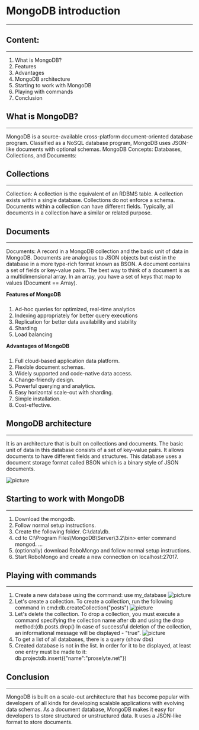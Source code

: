 **MongoDB introduction**
=====================
---
**Content:**
-----------------------------------
---
1. What is MongoDB?
2. Features
3. Advantages
4. MongoDB architecture 
5. Starting to work with MongoDB
6. Playing with commands
7.  Conclusion


**What is MongoDB?**
-----------------------------------
---
MongoDB is a source-available cross-platform document-oriented database program. 
Classified as a NoSQL database program, MongoDB uses JSON-like documents with optional schemas. 
MongoDB Concepts: Databases, Collections, and Documents:

**Collections**
-----------------------------------
---
Collection: A collection is the equivalent of an RDBMS table. A collection exists within a single database. Collections do not enforce a schema. Documents within a collection can have different fields. Typically, all documents in a collection have a similar or related purpose.

**Documents**
-----------------------------------
---
Documents: A record in a MongoDB collection and the basic unit of data in MongoDB. Documents are analogous to JSON objects but exist in the database in a more type-rich format known as BSON. A document contains a set of fields or key-value pairs. The best way to think of a document is as a multidimensional array. In an array, you have a set of keys that map to values (Document == Array).

**Features of MongoDB**
### 
1. Ad-hoc queries for optimized, real-time analytics
2. Indexing appropriately for better query executions
3. Replication for better data availability and stability
4. Sharding
5. Load balancing

**Advantages of MongoDB**
###
1. Full cloud-based application data platform.
2. Flexible document schemas.
3. Widely supported and code-native data access.
4. Change-friendly design.
5. Powerful querying and analytics.
6. Easy horizontal scale-out with sharding.
7. Simple installation.
8. Cost-effective.

**MongoDB architecture**
-----------------------------------
---
It is an architecture that is built on collections and documents. The basic unit of data in this database consists of a set of key-value pairs. It allows documents to have different fields and structures. This database uses a document storage format called BSON which is a binary style of JSON documents.

![picture](https://intellipaat.com/blog/wp-content/uploads/2021/06/image-26.png)

**Starting to work with MongoDB**
-----------------------------------
---
1. Download the mongodb.
2. Follow normal setup instructions.
3. Create the following folder. C:\data\db.
4. cd to C:\Program Files\MongoDB\Server\3.2\bin> enter command mongod. ...
5. (optionally) download RoboMongo and follow normal setup instructions.
6. Start RoboMongo and create a new connection on localhost:27017.


**Playing with commands**
-----------------------------------
---
1. Create a new database using the command: use my_database
![picture](https://pacificsky.ru/uploads/posts/2020-01/1579260693_create-new-database-in-mongo.png)
2. Let's create a collection.
To create a collection, run the following command in cmd:db.createCollection("posts")
![picture](https://pacificsky.ru/uploads/posts/2020-01/1579260803_create-new-collection-in-mongo.png)
3. Let's delete the collection.
To drop a collection, you must execute a command specifying the collection name after db and using the drop method:(db.posts.drop()
In case of successful deletion of the collection, an informational message will be displayed - "true".
![picture](https://pacificsky.ru/uploads/posts/2020-01/1579261029_drop-collection-in-mongo.png)
4. To get a list of all databases, there is a query (show dbs)
5. Created database is not in the list. In order for it to be displayed, at least one entry must be made to it: db.projectdb.insert({"name":"proselyte.net"})


**Conclusion**
-----------------------------------
---
MongoDB is built on a scale-out architecture that has become popular with developers of all kinds for developing scalable applications with evolving data schemas. As a document database, MongoDB makes it easy for developers to store structured or unstructured data. It uses a JSON-like format to store documents.
